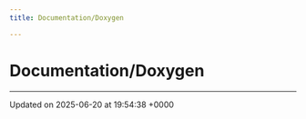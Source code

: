 ```yaml
---
title: Documentation/Doxygen

---
```


# Documentation/Doxygen








-------------------------------

Updated on 2025-06-20 at 19:54:38 +0000

